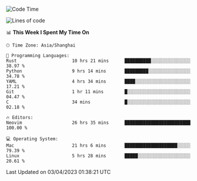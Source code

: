 <!--START_SECTION:waka-->
![Code Time](http://img.shields.io/badge/Code%20Time-1%2C274%20hrs%2059%20mins-blue)

![Lines of code](https://img.shields.io/badge/From%20Hello%20World%20I%27ve%20Written-107.2%20thousand%20lines%20of%20code-blue)

📊 **This Week I Spent My Time On** 

```text
🕑︎ Time Zone: Asia/Shanghai

💬 Programming Languages: 
Rust                     10 hrs 21 mins      ██████████░░░░░░░░░░░░░░░   38.97 % 
Python                   9 hrs 14 mins       █████████░░░░░░░░░░░░░░░░   34.78 % 
YAML                     4 hrs 34 mins       ████░░░░░░░░░░░░░░░░░░░░░   17.21 % 
Git                      1 hr 11 mins        █░░░░░░░░░░░░░░░░░░░░░░░░   04.47 % 
C                        34 mins             █░░░░░░░░░░░░░░░░░░░░░░░░   02.18 % 

🔥 Editors: 
Neovim                   26 hrs 35 mins      █████████████████████████   100.00 % 

💻 Operating System: 
Mac                      21 hrs 6 mins       ████████████████████░░░░░   79.39 % 
Linux                    5 hrs 28 mins       █████░░░░░░░░░░░░░░░░░░░░   20.61 % 
```


 Last Updated on 03/04/2023 01:38:21 UTC
<!--END_SECTION:waka-->
